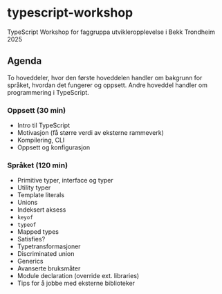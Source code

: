 # typescript-workshop

TypeScript Workshop for faggruppa utvikleropplevelse i Bekk Trondheim 2025

## Agenda

To hoveddeler, hvor den første hoveddelen handler om bakgrunn for språket, hvordan det fungerer og oppsett. Andre hoveddel handler om programmering i TypeScript.

### Oppsett (30 min)

- Intro til TypeScript
- Motivasjon (få større verdi av eksterne rammeverk)
- Kompilering, CLI
- Oppsett og konfigurasjon

### Språket (120 min)

- Primitive typer, interface og typer
- Utility typer
- Template literals
- Unions
- Indeksert aksess
- `keyof`
- `typeof`
- Mapped types
- Satisfies?
- Typetransformasjoner
- Discriminated union
- Generics
- Avanserte bruksmåter
- Module declaration (override ext. libraries)
- Tips for å jobbe med eksterne biblioteker
